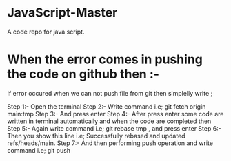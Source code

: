 # JavaScript-Master
A code repo for java script.

# When the error comes in pushing the code on github then :-

If error occured when we can not push file from git then simplelly write ;

Step 1:- Open the terminal 
Step 2:- Write command i.e; git fetch origin main:tmp 
Step 3:- And press enter
Step 4:- After press enter some code are written in terminal automatically and when the code are completed then
Step 5:- Again write command i.e; git rebase tmp , and press enter
Step 6:- Then you show this line i.e; Successfully rebased and updated refs/heads/main.
Step 7:- And then performing push operation and write command i.e; git push 
